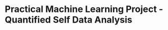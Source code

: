 Practical Machine Learning Project - Quantified Self Data Analysis  
==================================================================
